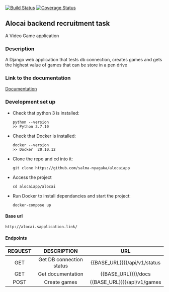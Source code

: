 [![Build Status](https://app.travis-ci.com/salma-nyagaka/alocaiapp.svg?branch=develop)](https://app.travis-ci.com/salma-nyagaka/alocaiapp)
[![Coverage Status](https://coveralls.io/repos/github/salma-nyagaka/alocaiapp/badge.svg?branch=develop)](https://coveralls.io/github/salma-nyagaka/alocaiapp?branch=develop)

## Alocai backend recruitment task
A Video Game  application

### Description
A Django web application that tests db connection, creates games and gets the highest value of games that can be store in a pen drive

### Link to the documentation
 [Documentation](http://alocai.sapplication.link/docs/)

### Development set up

-   Check that python 3 is installed:

    ```
    python --version
    >> Python 3.7.10
    ```

-   Check that Docker is installed:

    ```
    docker --version
    >> Docker  20.10.12
    ```

-   Clone the repo and cd into it:

    ```
    git clone https://github.com/salma-nyagaka/alocaiapp
    ```

- Access the project

    ```
    cd alocaiapp/alocai
    ```

-   Run Docker to install dependancies and start the project:

    ```
    docker-compose up
    ```
 
 #### Base url
    http://alocai.sapplication.link/

 #### Endpoints
| REQUEST | DESCRIPTION  | URL  |
| :-----: | :-: | :-: |
| GET | Get DB connection status |  {{BASE_URL}}}}/api/v1/status |
| GET | Get documentation|  {{BASE_URL}}}}/docs |
| POST | Create games|  {{BASE_URL}}}}/api/v1/games |
